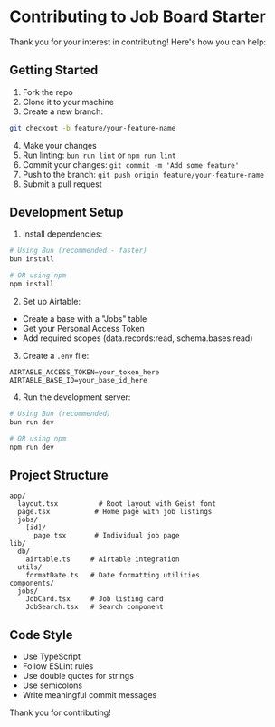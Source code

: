 # Contributing to Job Board Starter

Thank you for your interest in contributing! Here's how you can help:

## Getting Started

1. Fork the repo
2. Clone it to your machine
3. Create a new branch:
```bash
git checkout -b feature/your-feature-name
```

4. Make your changes
5. Run linting: `bun run lint` or `npm run lint`
6. Commit your changes: `git commit -m 'Add some feature'`
7. Push to the branch: `git push origin feature/your-feature-name`
8. Submit a pull request

## Development Setup

1. Install dependencies:
```bash
# Using Bun (recommended - faster)
bun install

# OR using npm
npm install
```

2. Set up Airtable:
- Create a base with a "Jobs" table
- Get your Personal Access Token
- Add required scopes (data.records:read, schema.bases:read)

3. Create a `.env` file:
```env
AIRTABLE_ACCESS_TOKEN=your_token_here
AIRTABLE_BASE_ID=your_base_id_here
```

4. Run the development server:
```bash
# Using Bun (recommended)
bun run dev

# OR using npm
npm run dev
```

## Project Structure

```
app/
  layout.tsx          # Root layout with Geist font
  page.tsx           # Home page with job listings
  jobs/
    [id]/
      page.tsx       # Individual job page
lib/
  db/
    airtable.ts     # Airtable integration
  utils/
    formatDate.ts   # Date formatting utilities
components/
  jobs/
    JobCard.tsx     # Job listing card
    JobSearch.tsx   # Search component
```

## Code Style

- Use TypeScript
- Follow ESLint rules
- Use double quotes for strings
- Use semicolons
- Write meaningful commit messages

Thank you for contributing!
